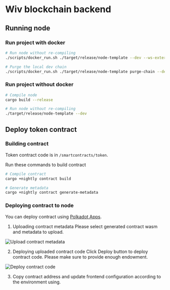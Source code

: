 # Wiv blockchain backend

## Running node

### Run project with docker

```bash
# Run node without re-compiling
./scripts/docker_run.sh ./target/release/node-template --dev --ws-external

# Purge the local dev chain
./scripts/docker_run.sh ./target/release/node-template purge-chain --dev
```


### Run project without docker


```bash
# Compile node
cargo build --release

# Run node without re-compiling
./target/release/node-template --dev
```

## Deploy token contract


### Building contract

Token contract code is in `/smartcontracts/token`.

Run these commands to build contract

```bash
# Compile contract
cargo +nightly contract build

# Generate metadata
cargo +nightly contract generate-metadata
```

### Deploying contract to node

You can deploy contract using [Polkadot Apps](https://polkadot.js.org/apps/).

1. Uploading contract metadata
Please select generated contract wasm and metadata to upload.
<img src="https://res.cloudinary.com/soapbravowork/image/upload/v1602202707/Wiv%20Wiki/0_Uploading_contract_code_lccir9.png" alt="Upload contract metadata">

2. Deploying uploaded contract code
Click Deploy button to deploy contract code.
Please make sure to provide enough endowment.
<img src="https://res.cloudinary.com/soapbravowork/image/upload/v1602202707/Wiv%20Wiki/1_Deploying_Contract_peqg7h.png" alt="Deploy contract code">

3. Copy contract address and update frontend configuration according to the environment using.

